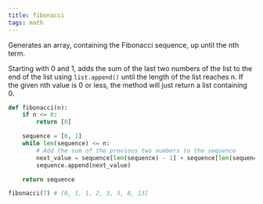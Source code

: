 ```yaml
---
title: fibonacci
tags: math
---
```

Generates an array, containing the Fibonacci sequence, up until the nth term.

Starting with 0 and 1, adds the sum of the last two numbers of the list to the end of the list using ```list.append()``` until the length of the list reaches n.  If the given nth value is 0 or less, the method will just return a list containing 0.

```py
def fibonacci(n):
    if n <= 0:
        return [0]

    sequence = [0, 1]
    while len(sequence) <= n:
        # Add the sum of the previous two numbers to the sequence
        next_value = sequence[len(sequence) - 1] + sequence[len(sequence) - 2]
        sequence.append(next_value)

    return sequence
```

```py
fibonacci(7) # [0, 1, 1, 2, 3, 5, 8, 13]
```

